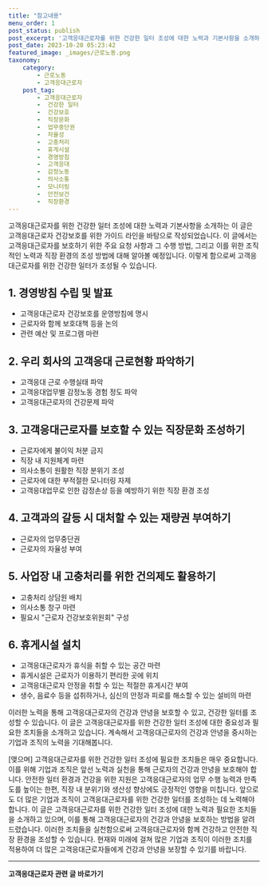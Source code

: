 ```yaml
---
title: "참고내용"
menu_order: 1
post_status: publish
post_excerpt: '고객응대근로자를 위한 건강한 일터 조성에 대한 노력과 기본사항을 소개하는 이 글은 고객응대근로자 건강보호를 위한 가이드 라인을 바탕으로 작성되었습니다. 이 글에서는 고객응대근로자를 보호하기 위한 주요 요청 사항과 그 수행 방법, 그리고 이를 위한 조직적인 노력과 직장 환경의 조성 방법에 대해 알아볼 예정입니다. 이렇게 함으로써 고객응대근로자를 위한 건강한 일터가 조성될 수 있습니다.'
post_date: 2023-10-20 05:23:42
featured_image: _images/근로노동.png
taxonomy:
    category:
        - 근로노동
        - 고객응대근로자
    post_tag:
        - 고객응대근로자
        -  건강한 일터
        -  건강보호
        -  직장문화
        -  업무중단권
        -  자율성
        -  고충처리
        -  휴게시설
        -  경영방침
        -  고객응대
        -  감정노동
        -  의사소통
        -  모니터링
        -  안전보건
        -  직장환경
---
```



고객응대근로자를 위한 건강한 일터 조성에 대한 노력과 기본사항을 소개하는 이 글은 고객응대근로자 건강보호를 위한 가이드 라인을 바탕으로 작성되었습니다. 이 글에서는 고객응대근로자를 보호하기 위한 주요 요청 사항과 그 수행 방법, 그리고 이를 위한 조직적인 노력과 직장 환경의 조성 방법에 대해 알아볼 예정입니다. 이렇게 함으로써 고객응대근로자를 위한 건강한 일터가 조성될 수 있습니다.

## 1. 경영방침 수립 및 발표
- 고객응대근로자 건강보호를 운영방침에 명시
- 근로자와 함께 보호대책 등을 논의
- 관련 예산 및 프로그램 마련

## 2. 우리 회사의 고객응대 근로현황 파악하기
- 고객응대 근로 수행실태 파악
- 고객응대업무별 감정노동 경험 정도 파악
- 고객응대근로자의 건강문제 파악

## 3. 고객응대근로자를 보호할 수 있는 직장문화 조성하기
- 근로자에게 불이익 처분 금지
- 직장 내 지원체계 마련
- 의사소통이 원활한 직장 분위기 조성
- 근로자에 대한 부적절한 모니터링 자제
- 고객응대업무로 인한 감정손상 등을 예방하기 위한 직장 환경 조성

## 4. 고객과의 갈등 시 대처할 수 있는 재량권 부여하기
- 근로자의 업무중단권
- 근로자의 자율성 부여

## 5. 사업장 내 고충처리를 위한 건의제도 활용하기
- 고충처리 상담원 배치
- 의사소통 창구 마련
- 필요시 "근로자 건강보호위원회" 구성

## 6. 휴게시설 설치
- 고객응대근로자가 휴식을 취할 수 있는 공간 마련
- 휴게시설은 근로자가 이용하기 편리한 곳에 위치
- 고객응대근로자 안정을 취할 수 있는 적절한 휴게시간 부여
- 생수, 음료수 등을 섭취하거나, 심신의 안정과 피로를 해소할 수 있는 설비의 마련

이러한 노력을 통해 고객응대근로자의 건강과 안녕을 보호할 수 있고, 건강한 일터를 조성할 수 있습니다. 이 글은 고객응대근로자를 위한 건강한 일터 조성에 대한 중요성과 필요한 조치들을 소개하고 있습니다. 계속해서 고객응대근로자의 건강과 안녕을 중시하는 기업과 조직의 노력을 기대해봅니다.

[맺으며]
고객응대근로자를 위한 건강한 일터 조성에 필요한 조치들은 매우 중요합니다. 이를 위해 기업과 조직은 앞선 노력과 실천을 통해 근로자의 건강과 안녕을 보호해야 합니다. 안전한 일터 환경과 건강을 위한 지원은 고객응대근로자의 업무 수행 능력과 만족도를 높이는 한편, 직장 내 분위기와 생산성 향상에도 긍정적인 영향을 미칩니다. 앞으로도 더 많은 기업과 조직이 고객응대근로자를 위한 건강한 일터를 조성하는 데 노력해야 합니다. 이 글은 고객응대근로자를 위한 건강한 일터 조성에 대한 노력과 필요한 조치들을 소개하고 있으며, 이를 통해 고객응대근로자의 건강과 안녕을 보호하는 방법을 알려드렸습니다. 이러한 조치들을 실천함으로써 고객응대근로자와 함께 건강하고 안전한 직장 환경을 조성할 수 있습니다. 현재와 미래에 걸쳐 많은 기업과 조직이 이러한 조치를 적용하여 더 많은 고객응대근로자들에게 건강과 안녕을 보장할 수 있기를 바랍니다.
<!-- wp:separator -->
<hr class="wp-block-separator has-alpha-channel-opacity"/>
<!-- /wp:separator -->

<!-- wp:group {"backgroundColor":"base","layout":{"type":"constrained"}} -->
<div class="wp-block-group has-base-background-color has-background"><!-- wp:paragraph {"align":"center","fontSize":"medium"} -->
<p class="has-text-align-center has-large-font-size"><strong>고객응대근로자 관련 글 바로가기</strong></p>
<!-- /wp:paragraph -->


<!-- wp:latest-posts
{"categories":[{"id":9570,"count":19,"description":"","link":"https://uknowlaw.com/category/%ea%b3%a0%ea%b0%9d%ec%9d%91%eb%8c%80%ea%b7%bc%eb%a1%9c%ec%9e%90/","name":"고객응대근로자","slug":"고객응대근로자","taxonomy":"category","parent":0,"meta":[],"_links":{"self":[{"href":"https://uknowlaw.com/wp-json/wp/v2/categories/9570"}],"collection":[{"href":"https://uknowlaw.com/wp-json/wp/v2/categories"}],"about":[{"href":"https://uknowlaw.com/wp-json/wp/v2/taxonomies/category"}],"wp:post_type":[{"href":"https://uknowlaw.com/wp-json/wp/v2/posts?categories=9570"}],"curies":[{"name":"wp","href":"https://api.w.org/{rel}","templated":true}]}}],"postsToShow":100,"excerptLength":28,"postLayout":"grid","columns":2,"featuredImageAlign":"left","featuredImageSizeSlug":"large","fontSize":16px} /--></div>
<!-- /wp:group -->